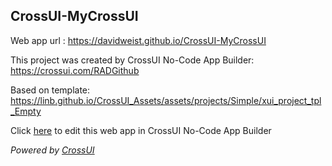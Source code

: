 ## CrossUI-MyCrossUI
Web app url : https://davidweist.github.io/CrossUI-MyCrossUI

This project was created by CrossUI No-Code App Builder: https://crossui.com/RADGithub

Based on template: https://linb.github.io/CrossUI_Assets/assets/projects/Simple/xui_project_tpl_Empty

Click [here](https://crossui.com/RADGithub/#!from=github&owner=davidweist&repo=CrossUI-MyCrossUI) to edit this web app in CrossUI No-Code App Builder

<i>Powered by [CrossUI](https://crossui.com)</i>
